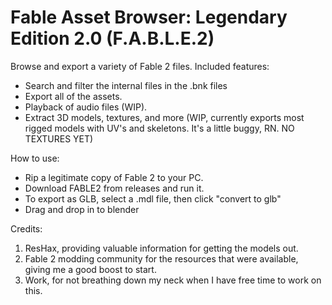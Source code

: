# Fable Asset Browser: Legendary Edition 2.0 (F.A.B.L.E.2)

Browse and export a variety of Fable 2 files. Included features:

- Search and filter the internal files in the .bnk files
- Export all of the assets.
- Playback of audio files (WIP).
- Extract 3D models, textures, and more (WIP, currently exports most rigged models with UV's and skeletons. It's a little buggy, RN. NO TEXTURES YET)

  
How to use:
- Rip a legitimate copy of Fable 2 to your PC.
- Download FABLE2 from releases and run it.
- To export as GLB, select a .mdl file, then click "convert to glb"
- Drag and drop in to blender

Credits:
1. ResHax, providing valuable information for getting the models out.
2. Fable 2 modding community for the resources that were available, giving me a good boost to start.
3. Work, for not breathing down my neck when I have free time to work on this.
